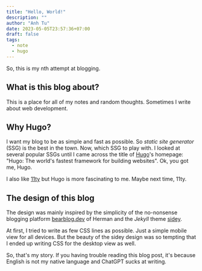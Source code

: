 ```yaml
---
title: "Hello, World!"
description: ""
author: "Anh Tu"
date: 2023-05-05T23:57:36+07:00
draft: false
tags:
  - note
  - hugo
---
```


So, this is my nth attempt at blogging.

<!--more-->

## What is this blog about?

This is a place for all of my notes and random thoughts. Sometimes I write about web development.

## Why Hugo?

I want my blog to be as simple and fast as possible. So _static site generator_ (SSG) is the best in the town. Now, which SSG to play with. I looked at several popular SSGs until I came across the title of [Hugo](https://gohugo.io/)'s homepage: "Hugo: The world's fastest framework for building websites". Ok, you got me, Hugo.

I also like [11ty](https://www.11ty.dev/) but Hugo is more fascinating to me. Maybe next time, 11ty.

## The design of this blog

The design was mainly inspired by the simplicity of the no-nonsense blogging platform [bearblog.dev](https://bearblog.dev) of Herman and the _Jekyll_ theme [sidey](https://sidey-jekyll.netlify.app/).

At first, I tried to write as few CSS lines as possible. Just a simple mobile view for all devices. But the beauty of the sidey design was so tempting that I ended up writing CSS for the desktop view as well.

So, that's my story. If you having trouble reading this blog post, it's because English is not my native language and ChatGPT sucks at writing.
